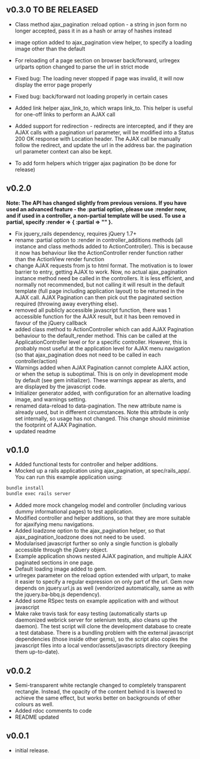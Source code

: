 ## v0.3.0 **TO BE RELEASED**
* Class method ajax_pagination :reload option - a string in json form no longer accepted, pass it in as a hash or array of hashes instead
* image option added to ajax_pagination view helper, to specify a loading image other than the default
* For reloading of a page section on browser back/forward, urlregex urlparts option changed to parse the url in strict mode
* Fixed bug: The loading never stopped if page was invalid, it will now display the error page properly
* Fixed bug: back/forward not loading properly in certain cases
* Added link helper ajax_link_to, which wraps link_to. This helper is useful for one-off links to perform an AJAX call
* Added support for redirection - redirects are intercepted, and if they are AJAX calls with a pagination url parameter, will be modified into a Status 200 OK response with Location header. The AJAX call be manually follow the redirect, and update the url in the address bar. the pagination url parameter context can also be kept.

* To add form helpers which trigger ajax pagination (to be done for release)

## v0.2.0
**Note: The API has changed slightly from previous versions. If you have used an advanced feature - the :partial option, please use :render now, and if used in a controller, a non-partial template will be used. To use a partial, specify :render => { :partial => "" }.**

* Fix jquery_rails dependency, requires jQuery 1.7+
* rename :partial option to :render in controller_additions methods (all instance and class methods added to ActionController). This is because it now has behaviour like the ActionController render function rather than the ActionView render function
* change AJAX requests from js to html format. The motivation is to lower barrier to entry, getting AJAX to work. Now, no actual ajax_pagination instance method need be called in the controllers. It is less efficient, and normally not recommended, but not calling it will result in the default template (full page including application layout) to be returned in the AJAX call. AJAX Pagination can then pick out the paginated section required (throwing away everything else).
* removed all publicly accessible javascript function, there was 1 accessible function for the AJAX result, but it has been removed in favour of the jQuery callback
* added class method to ActionController which can add AJAX Pagination behaviour to the default_render method. This can be called at the ApplicationController level or for a specific controller. However, this is probably most useful at the application level for AJAX menu navigation (so that ajax_pagination does not need to be called in each controller/action)
* Warnings added when AJAX Pagination cannot complete AJAX action, or when the setup is suboptimal. This is on only in development mode by default (see gem initializer). These warnings appear as alerts, and are displayed by the javascript code.
* Initializer generator added, with configuration for an alternative loading image, and warnings setting.
* renamed data-reload to data-pagination. The new attribute name is already used, but in different circumstances. Note this attribute is only set internally, so usage has not changed. This change should minimise the footprint of AJAX Pagination.
* updated readme

## v0.1.0
* Added functional tests for controller and helper additions.
* Mocked up a rails application using ajax_pagination, at spec/rails_app/. You can run this example application using:

```sh
bundle install
bundle exec rails server
```

* Added more mock changelog model and controller (including various dummy informational pages) to test application.
* Modified controller and helper additions, so that they are more suitable for ajaxifying menu navigations.
* Added loadzone option to the ajax_pagination helper, so that ajax_pagination_loadzone does not need to be used.
* Modularised javascript further so only a single function is globally accessible through the jQuery object.
* Example application shows nested AJAX pagination, and multiple AJAX paginated sections in one page.
* Default loading image added to gem.
* urlregex parameter on the reload option extended with urlpart, to make it easier to specify a regular expression on only part of the url. Gem now depends on jquery.url.js as well (vendorized automatically, same as with the jquery.ba-bbq.js dependency).
* Added some RSpec tests on example application with and without javascript
* Make rake travis task for easy testing (automatically starts up daemonized webrick server for selenium tests, also cleans up the daemon). The test script will clone the development database to create a test database. There is a bundling problem with the external javascript dependencies (those inside other gems), so the script also copies the javascript files into a local vendor/assets/javascripts directory (keeping them up-to-date).

## v0.0.2
* Semi-transparent white rectangle changed to completely transparent rectangle. Instead, the opacity of the content behind it is lowered to achieve the same effect, but works better on backgrounds of other colours as well.
* Added rdoc comments to code
* README updated

## v0.0.1

* initial release.

